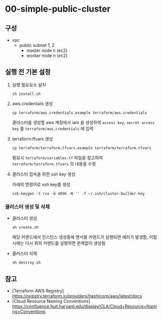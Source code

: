 # 00-simple-public-cluster

## 구성
- vpc
    - public subnet 1, 2
        - master node n (ec2)
        - worker node n (ec2)

## 실행 전 기본 설정

1. 실행 필요요소 설치
    ```
    sh install.sh
    ```

2. aws.credentails 생성

    ```
    cp terraform/aws.credentials.example terraform/aws.credentials
    ```

    클러스터를 생성할 aws 계정에서 iam 을 생성하여 `access key`, `secret access key` 를 `terraform/aws.credentials` 에 입력

3. terraform.tfvars 생성

    ```
    cp terraform/terraform.tfvars.example terraform/terraform.tfvars
    ```
    필요시 `terraform/variables.tf` 파일을 참고하여 `terraform/terraform.tfvars` 의 내용을 수정

4. 클러스터 접속을 위한 ssh key 생성

    아래의 명령어로 ssh key를 생성
    
    ```
    ssh-keygen -t rsa -b 4096 -N '' -f ~/.ssh/cluster-builder-key
    ```

### 클러스터 생성 및 삭제

- 클러스터 생성

    ```
    sh create.sh
    ```

    해당 커맨드에서 인스턴스 생성중에 앤서블 커맨드가 실행되면 에러가 발생함, 이럴 시에는 다시 위의 커맨드를 실행하면 문제없이 생성됨 

- 클러스터 삭제

    ```
    sh destroy.sh
    ```

## 참고

- [Terraform AWS Registry] https://registry.terraform.io/providers/hashicorp/aws/latest/docs
- [Cloud Resource Naming Conventions] https://confluence.huit.harvard.edu/display/CLA/Cloud+Resource+Naming+Conventions
